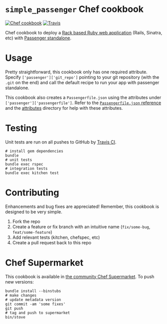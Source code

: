 # `simple_passenger` Chef cookbook

[![Chef cookbook](https://img.shields.io/cookbook/v/simple_passenger.svg?maxAge=3600)](https://supermarket.chef.io/cookbooks/simple_passenger) [![Travis](https://img.shields.io/travis/atheiman/simple-passenger-cookbook.svg?maxAge=2592000)](https://travis-ci.org/atheiman/simple-passenger-cookbook)

Chef cookbook to deploy a [Rack based Ruby web application](http://rack.github.io/) (Rails, Sinatra, etc) with
[Passenger standalone](https://www.phusionpassenger.com/library/config/standalone/).

# Usage

Pretty straightforward, this cookbook only has one required attribute. Specify
`['passenger']['git_repo']` pointing to your git repository (with the `.git` on the end) and call
the default recipe to run your app with passenger standalone.

This cookbook also creates a `Passengerfile.json` using the attributes under
`['passenger']['passengerfile']`. Refer to the
[`Passengerfile.json` reference](https://www.phusionpassenger.com/library/config/standalone/reference/)
and the [attributes](./attributes/) directory for help with these attributes.

# Testing

Unit tests are run on all pushes to GitHub by [Travis CI](https://travis-ci.org/atheiman/simple-passenger-cookbook).

```shell
# install gem dependencies
bundle
# unit tests
bundle exec rspec
# integration tests
bundle exec kitchen test
```

# Contributing

Enhancements and bug fixes are appreciated! Remember, this cookbook is designed to be very simple.

1. Fork the repo
1. Create a feature or fix branch with an intuitive name (`fix/some-bug`, `feat/some-feature`)
1. Add relevant tests (kitchen, chefspec, etc)
1. Create a pull request back to this repo

# Chef Supermarket

This cookbook is available in [the community Chef Supermarket](https://supermarket.chef.io/cookbooks/simple_passenger). To push new versions:

```shell
bundle install --binstubs
# make changes
# update metadata version
git commit -am 'some fixes'
git push
# tag and push to supermarket
bin/stove
```
